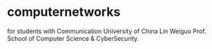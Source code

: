 # computernetworks
for students with Communication University of China
Lin Weiguo Prof. School of Computer Science & CyberSecurity.
